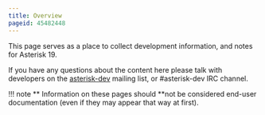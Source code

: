 ```yaml
---
title: Overview
pageid: 45482448
---
```


This page serves as a place to collect development information, and notes for Asterisk 19.

If you have any questions about the content here please talk with developers on the [asterisk-dev](https://groups.io/g/asterisk-dev) mailing list, or #asterisk-dev IRC channel.




!!! note **  Information on these pages should **not
    be considered end-user documentation (even if they may appear that way at first).

      
[//]: # (end-note)



